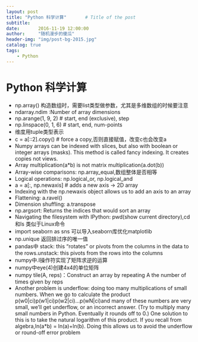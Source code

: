 ```yaml
---
layout: post
title: "Python 科学计算"       # Title of the post
subtitle:
date:       2016-11-19 12:00:00
author:     "随机漫步的傻瓜"
header-img: "img/post-bg-2015.jpg"
catalog: true
tags:
    - Python
---
```


# Python 科学计算

- np.array() 构造数组时，需要list类型做参数，尤其是多维数组的时候要注意
- ndarray.ndim :Number of array dimensions
- np.arange(1, 9, 2) # start, end (exclusive), step
- np.linspace(0, 1, 6) # start, end, num-points
- 维度用tuple类型表示
- c = a[::2].copy() # force a copy,否则直接赋值，改变c也会改变a
-  Numpy arrays can be indexed with slices, but also with boolean or integer arrays (masks). This method is called fancy indexing. It creates copies not views.
-  Array multiplication(a*b) is not matrix multiplication(a.dot(b))
-  Array-wise comparisons: np.array_equal,数组整体是否相等
-  Logical operations: np.logical_or, np.logical_and
-  a = a[:, np.newaxis] # adds a new axis -> 2D array
-  Indexing with the np.newaxis object allows us to add an axis to an array
-  Flattening: a.ravel()
-  Dimension shuffling: a.transpose
-  np.argsort: Returns the indices that would sort an array
-  Navigating the filesystem with IPython: pwd(show current directory),cd 和ls 类似于Linux命令
-  import seaborn as sns 可以导入seaborn库优化matplotlib
-  np.unique 返回排过序的唯一值
-  pandas中 stack: this “rotates” or pivots from the columns in the data to the rows.unstack: this pivots from the rows into the columns
-  numpy中.I操作符实现了矩阵求逆的运算
-  numpy中eye(4)创建4x4的单位矩阵
-  numpy  tile(A, reps)：Construct an array by repeating A the number of times given by reps
-  Another  problem  is  underflow:  doing  too  many  multiplications  of  small  numbers. When we go to calculate the product p(w0|ci)p(w1|ci)p(w2|ci)...p(wN|ci)and many of these numbers are very small, we’ll get underflow, or an incorrect answer. (Try to multiply many small numbers in Python. Eventually it rounds off to 0.) One solution to  this  is  to  take  the  natural  logarithm  of  this  product.  If  you  recall  from  algebra,ln(a*b) = ln(a)+ln(b).  Doing  this  allows  us  to  avoid  the  underflow  or  round-off
error problem

